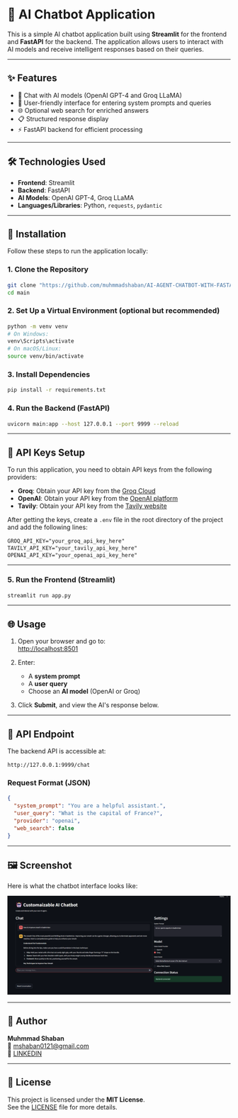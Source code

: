 # 🤖 AI Chatbot Application

This is a simple AI chatbot application built using **Streamlit** for the frontend and **FastAPI** for the backend. The application allows users to interact with AI models and receive intelligent responses based on their queries.

---

## ✨ Features

- 🧠 Chat with AI models (OpenAI GPT-4 and Groq LLaMA)
- 💬 User-friendly interface for entering system prompts and queries
- 🌐 Optional web search for enriched answers
- 📋 Structured response display
- ⚡ FastAPI backend for efficient processing

---

## 🛠️ Technologies Used

- **Frontend**: Streamlit  
- **Backend**: FastAPI  
- **AI Models**: OpenAI GPT-4, Groq LLaMA  
- **Languages/Libraries**: Python, `requests`, `pydantic`  

---

## 🚀 Installation

Follow these steps to run the application locally:

### 1. Clone the Repository

```bash
git clone "https://github.com/muhmmadshaban/AI-AGENT-CHATBOT-WITH-FASTAPI"
cd main
```

### 2. Set Up a Virtual Environment (optional but recommended)

```bash
python -m venv venv
# On Windows:
venv\Scripts\activate
# On macOS/Linux:
source venv/bin/activate
```

### 3. Install Dependencies

```bash
pip install -r requirements.txt
```

### 4. Run the Backend (FastAPI)

```bash
uvicorn main:app --host 127.0.0.1 --port 9999 --reload
```

---

## 🔑 API Keys Setup

To run this application, you need to obtain API keys from the following providers:

- **Groq**: Obtain your API key from the [Groq Cloud](https://groq.com/)
- **OpenAI**: Obtain your API key from the [OpenAI platform](https://platform.openai.com/)
- **Tavily**: Obtain your API key from the [Tavily website](https://tavily.com/)

After getting the keys, create a `.env` file in the root directory of the project and add the following lines:

```env
GROQ_API_KEY="your_groq_api_key_here"
TAVILY_API_KEY="your_tavily_api_key_here"
OPENAI_API_KEY="your_openai_api_key_here"
```


---
### 5. Run the Frontend (Streamlit)

```bash
streamlit run app.py
```

---

## 🌐 Usage

1. Open your browser and go to:  
   [http://localhost:8501](http://localhost:8501)

2. Enter:
   - A **system prompt**
   - A **user query**
   - Choose an **AI model** (OpenAI or Groq)

3. Click **Submit**, and view the AI's response below.

---

## 📡 API Endpoint

The backend API is accessible at:

```
http://127.0.0.1:9999/chat
```

### Request Format (JSON)

```json
{
  "system_prompt": "You are a helpful assistant.",
  "user_query": "What is the capital of France?",
  "provider": "openai",
  "web_search": false
}
```

---

## 🖼️ Screenshot

Here is what the chatbot interface looks like:

![Chat Interface](images/chat.png)



---

## 👤 Author

**Muhmmad Shaban**  
📧 mshaban0121@gmail.com  
🔗 [LINKEDIN](www.linkedin.com/in/muhmmadshaban)

---

## 📄 License

This project is licensed under the **MIT License**.  
See the [LICENSE](LICENSE) file for more details.
